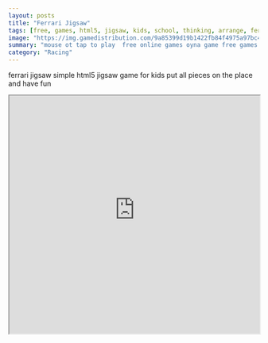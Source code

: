 ```yaml
---
layout: posts
title: "Ferrari Jigsaw"
tags: [free, games, html5, jigsaw, kids, school, thinking, arrange, ferrari, free, online, games, oyna, game, free, games, play, play, games]
image: "https://img.gamedistribution.com/9a85399d19b1422fb84f4975a97bc481.jpg"
summary: "mouse ot tap to play  free online games oyna game free games play play games"
category: "Racing"
---
```


ferrari jigsaw simple html5 jigsaw game for kids put all pieces on the place and have fun

<iframe width="100%" height="480px;" src="https://html5.gamedistribution.com/9a85399d19b1422fb84f4975a97bc481/"></iframe>